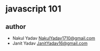 # javascript 101

## author
- Nakul Yadav <NakulYadav1710@gmail.com>
- Janit Yadav <JanitYadav16@gmail.com>
